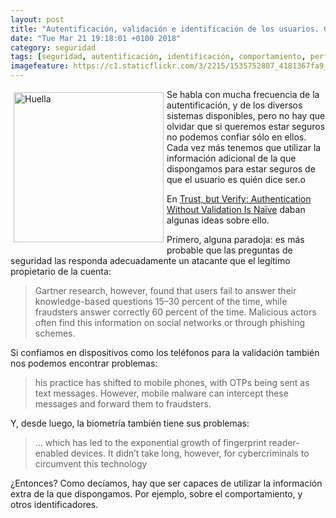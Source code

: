 ```yaml
---
layout: post
title: "Autentificación, validación e identificación de los usuarios. Cada vez un poco más allá."
date: "Tue Mar 21 19:18:01 +0100 2018"
category: seguridad
tags: [seguridad, autentificación, identificación, comportamiento, perfilado]
imagefeature: https://c1.staticflickr.com/3/2215/1535752807_4181367fa9_m.jpg
---
```



<a href="https://www.flickr.com/photos/fernand0/1535752807" title="Huella"><img src="https://c1.staticflickr.com/3/2215/1535752807_4181367fa9_m.jpg" width="240"  alt="Huella" style="float:left; margin:5px"></a>
Se habla con mucha frecuencia de la autentificación, y de los diversos sistemas disponibles, pero no hay que olvidar que si queremos estar seguros no podemos confiar sólo en ellos. Cada vez más tenemos que utilizar la información adicional de la que dispongamos para estar seguros de que el usuario es quién dice ser.o

En [Trust, but Verify: Authentication Without Validation Is Naïve](https://securityintelligence.com/trust-but-verify-authentication-without-validation-is-naive/) daban algunas ideas sobre ello.

Primero, alguna paradoja: es más probable que las preguntas de seguridad las responda adecuadamente un atacante que el legítimo propietario de la cuenta: 

>  Gartner research, however, found that users fail to answer their knowledge-based questions 15–30 percent of the time, while fraudsters answer correctly 60 percent of the time. Malicious actors often find this information on social networks or through phishing schemes.

Si confiamos en dispositivos como los teléfonos para la validación también nos podemos encontrar problemas:

> his practice has shifted to mobile phones, with OTPs being sent as text messages. However, mobile malware can intercept these messages and forward them to fraudsters.

Y, desde luego, la biometría también tiene sus problemas:

> ...  which has led to the exponential growth of fingerprint reader-enabled devices. It didn’t take long, however, for cybercriminals to circumvent this technology

¿Entonces?
Como decíamos, hay que ser capaces de utilizar la información extra de la que dispongamos. Por ejemplo, sobre el comportamiento, y otros identificadores. 


